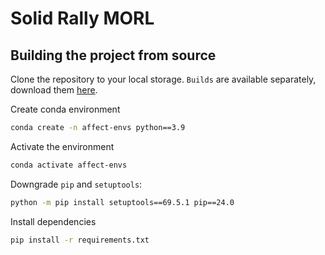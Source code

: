 # Solid Rally MORL

## Building the project from source
Clone the repository to your local storage. `Builds` are available separately, download them [here](https://drive.google.com/file/d/1hoNjlVUj9Yh7vacSjnwM7_iaXFChlK1d/view?usp=sharing).

Create conda environment
```bash
conda create -n affect-envs python==3.9
```
Activate the environment
```bash
conda activate affect-envs
```
Downgrade `pip` and `setuptools`:
```bash
python -m pip install setuptools==69.5.1 pip==24.0
```
Install dependencies
```bash
pip install -r requirements.txt
```